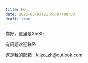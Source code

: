 ```yaml
---
title: Me
date: 2025-03-03T21:46:07+08:00
draft: true
---
```


你好，这里是XieStr.

有问题欢迎联系

这是我的邮箱：kilzo_zh@outlook.com
